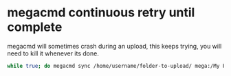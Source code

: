 # megacmd continuous retry until complete

megacmd will sometimes crash during an upload, this keeps trying, you will need to kill it whenever its done.

```bash
while true; do megacmd sync /home/username/folder-to-upload/ mega:/My Folder/Structure/; done
```

